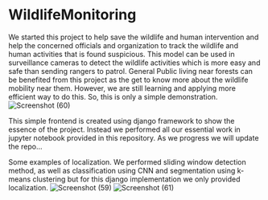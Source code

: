 # WildlifeMonitoring
We started this project to help save the wildlife and human intervention and help the concerned officials and organization to track the wildlife and human activities that is found suspicious. This model can be used in surveillance cameras to detect the wildlife activities which is more easy and safe than sending rangers to patrol. General Public living near forests can be benefited from this project as the get to know more about the wildlife mobility near them. However, we are still learning and applying more efficient way to do this. So, this is only a simple demonstration. 
![Screenshot (60)](https://github.com/a-b365/WildlifeMonitoring/assets/63753115/61c8b926-3351-475a-a19a-b82edd33b2dd)

This simple frontend is created using django framework to show the essence of the project. Instead we performed all our essential work in jupyter notebook provided in this repository. As we progress we will update the repo...

Some examples of localization. We performed sliding window detection method, as well as classification using CNN and segmentation using k-means clustering but for this django implementation we only provided localization. 
![Screenshot (59)](https://github.com/a-b365/WildlifeMonitoring/assets/63753115/b82c80f8-0e61-4a50-976b-e0f7c2b0691c)
![Screenshot (61)](https://github.com/a-b365/WildlifeMonitoring/assets/63753115/52280628-5595-4a6f-a668-16a465641b72)

